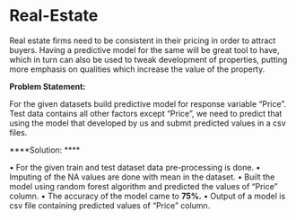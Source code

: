 # Real-Estate

Real estate firms need to be consistent in their pricing in order to attract buyers. Having a predictive model for the same will be great tool to have, which in turn can also be used to tweak development of properties, putting more emphasis on qualities which increase the value of the property.

**Problem Statement:**

For the given datasets build predictive model for response variable “Price”.
Test data contains all other factors except “Price”, we need to predict that using the model that developed by us and submit predicted values in a csv files.

****Solution: ****

•	For the given train and test dataset data pre-processing is done.
•	Imputing of the NA values are done with mean in the dataset.
•	Built the model using random forest algorithm and predicted the values of “Price” column.
•	The accuracy of the model came to **75%.**
•	Output of a model is csv file containing predicted values of “Price” column.




